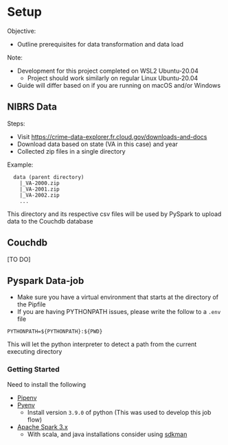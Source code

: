 # Setup

Objective:
- Outline prerequisites for data transformation and data load

Note:
- Development for this project completed on WSL2 Ubuntu-20.04
    - Project should work similarly on regular Linux Ubuntu-20.04
- Guide will differ based on if you are running on macOS and/or Windows

## NIBRS Data

Steps:
- Visit https://crime-data-explorer.fr.cloud.gov/downloads-and-docs
- Download data based on state (VA in this case) and year
- Collected zip files in a single directory

Example:
```
  data (parent directory)
    |_VA-2000.zip
    |_VA-2001.zip
    |_VA-2002.zip
    ...
```

This directory and its respective csv files will be used by PySpark to upload data to the Couchdb database

## Couchdb

[TO DO]

## Pyspark Data-job

- Make sure you have a virtual environment that starts at the directory of the Pipfile
- If you are having PYTHONPATH issues, please write the follow to a `.env` file

```dotenv
PYTHONPATH=${PYTHONPATH}:${PWD}
```

This will let the python interpreter to detect a path from the current executing directory


### Getting Started

Need to install the following
- [Pipenv](https://pypi.org/project/pipenv/)
- [Pyenv](https://github.com/pyenv/pyenv-installer)
  - Install version `3.9.0` of python (This was used to develop this job flow)
- [Apache Spark 3.x](https://phoenixnap.com/kb/install-spark-on-ubuntu)
  - With scala, and java installations consider using [sdkman](https://github.com/sdkman/sdkman-cli)
  
